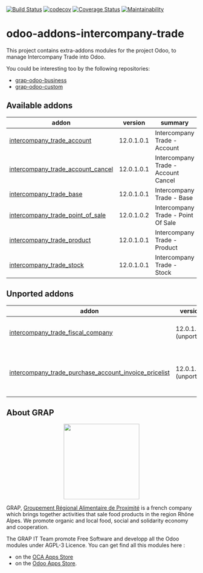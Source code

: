 [![Build Status](https://travis-ci.org/grap/odoo-addons-intercompany-trade.svg?branch=12.0)](https://travis-ci.org/grap/odoo-addons-intercompany-trade)
[![codecov](https://codecov.io/gh/grap/odoo-addons-intercompany-trade/branch/12.0/graph/badge.svg)](https://codecov.io/gh/grap/odoo-addons-intercompany-trade)
[![Coverage Status](https://coveralls.io/repos/github/grap/odoo-addons-intercompany-trade/badge.svg?branch=12.0)](https://coveralls.io/github/grap/odoo-addons-intercompany-trade?branch=12.0)
[![Maintainability](https://api.codeclimate.com/v1/badges/bc6b1fbed487952250e8/maintainability)](https://codeclimate.com/github/grap/odoo-addons-intercompany-trade/maintainability)

# odoo-addons-intercompany-trade

This project contains extra-addons modules for the project Odoo, to manage Intercompany Trade into Odoo.

You could be interesting too by the following repositories:

* [grap-odoo-business](https://github.com/grap/grap-odoo-business)
* [grap-odoo-custom](https://github.com/grap/grap-odoo-custom)

[//]: # (addons)

Available addons
----------------
addon | version | summary
--- | --- | ---
[intercompany_trade_account](intercompany_trade_account/) | 12.0.1.0.1 | Intercompany Trade - Account
[intercompany_trade_account_cancel](intercompany_trade_account_cancel/) | 12.0.1.0.1 | Intercompany Trade - Account Cancel
[intercompany_trade_base](intercompany_trade_base/) | 12.0.1.0.1 | Intercompany Trade - Base
[intercompany_trade_point_of_sale](intercompany_trade_point_of_sale/) | 12.0.1.0.2 | Intercompany Trade - Point Of Sale
[intercompany_trade_product](intercompany_trade_product/) | 12.0.1.0.1 | Intercompany Trade - Product
[intercompany_trade_stock](intercompany_trade_stock/) | 12.0.1.0.1 | Intercompany Trade - Stock


Unported addons
---------------
addon | version | summary
--- | --- | ---
[intercompany_trade_fiscal_company](intercompany_trade_fiscal_company/) | 12.0.1.0.0 (unported) | Intercompany Trade - Fiscal Company
[intercompany_trade_purchase_account_invoice_pricelist](intercompany_trade_purchase_account_invoice_pricelist/) | 12.0.1.0.0 (unported) | Intercompany Trade - Purchase / Account Invoice Pricelist

[//]: # (end addons)

## About GRAP

<p align="center">
   <img src="http://www.grap.coop/wp-content/uploads/2016/11/GRAP.png" width="200"/>
</p>

GRAP, [Groupement Régional Alimentaire de Proximité](http://www.grap.coop) is a
french company which brings together activities that sale food products in the
region Rhône Alpes. We promote organic and local food, social and solidarity
economy and cooperation.

The GRAP IT Team promote Free Software and developp all the Odoo modules under
AGPL-3 Licence. You can get find all this modules here :
* on the [OCA Apps Store](https://odoo-community.org/shop?&search=GRAP)
* on the [Odoo Apps Store](https://www.odoo.com/apps/modules/browse?author=GRAP).

